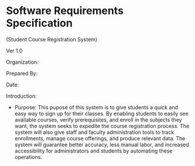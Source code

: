 # Software Requirements Specification
(Student Course Registration System)

Ver 1.0

Organization:
<authors>

Prepared By:
<authors>

Date:
<date>

Introduction:

- Purpose:
This pupose of this system is to give students a quick and easy way to sign up for their classes. By enabling students to easily see available courses, verify prerequisites, and enroll in the subjects they want, the system seeks to expedite the course registration process. The system will also give staff and faculty administration tools to track enrollments, manage course offerings, and produce relevant data. The system will guarantee better accuracy, less manual labor, and increased accessibility for administrators and students by automating these operations.
